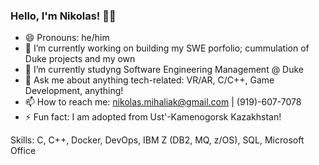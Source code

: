 ### Hello, I'm Nikolas! 🏳️‍🌈

- 😄 Pronouns: he/him
- 🔭 I’m currently working on building my SWE porfolio; cummulation of Duke projects and my own
- 🌱 I’m currently studyng Software Engineering Management @ Duke
- 💬 Ask me about anything tech-related: VR/AR, C/C++, Game Development, anything!
- 📫 How to reach me: nikolas.mihaliak@gmail.com | (919)-607-7078
- ⚡ Fun fact: I am adopted from Ust'-Kamenogorsk Kazakhstan!

Skills: C, C++, Docker, DevOps, IBM Z (DB2, MQ, z/OS), SQL, Microsoft Office
